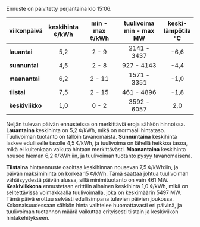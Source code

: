 Ennuste on päivitetty perjantaina klo 15:06.

| viikonpäivä  | keskihinta<br>¢/kWh | min - max<br>¢/kWh | tuulivoima<br>min - max<br>MW | keski-<br>lämpötila<br>°C |
|:-------------|:----------------:|:----------------:|:-------------:|:-------------:|
| **lauantai** | 5,2             | 2 - 9            | 2141 - 3437   | -6,6          |
| **sunnuntai**| 4,5             | 2 - 8            | 927 - 4143    | -4,4          |
| **maanantai**| 6,2             | 2 - 11           | 1571 - 3351   | -1,0          |
| **tiistai**  | 7,5             | 2 - 15           | 461 - 4896    | -1,8          |
| **keskiviikko** | 1,0         | 0 - 2            | 3592 - 6057   | 2,0           |

Neljän tulevan päivän ennusteissa on merkittäviä eroja sähkön hinnoissa. **Lauantaina** keskihinta on 5,2 ¢/kWh, mikä on normaali hintataso. Tuulivoiman tuotanto on tällöin tavanomaista. **Sunnuntaina** keskihinta laskee edulliselle tasolle 4,5 ¢/kWh, ja tuulivoima on lähellä heikkoa tasoa, mikä ei kuitenkaan vaikuta hintaan merkittävästi. **Maanantaina** keskihinta nousee hieman 6,2 ¢/kWh:iin, ja tuulivoiman tuotanto pysyy tavanomaisena. 

**Tiistaina** hintaennuste osoittaa keskihinnan nousevan 7,5 ¢/kWh:iin, ja päivän maksimihinta on korkea 15 ¢/kWh. Tämä saattaa johtua tuulivoiman vähäisyydestä päivän alussa, sillä minimituotanto on vain 461 MW. **Keskiviikkona** ennustetaan erittäin alhainen keskihinta 1,0 ¢/kWh, mikä on selitettävissä voimakkaalla tuulivoimalla, joka on keskimäärin 5497 MW. Tämä päivä erottuu selvästi edullisimpana tulevien päivien joukossa. Kokonaisuudessaan sähkön hinta vaihtelee huomattavasti eri päivinä, ja tuulivoiman tuotannon määrä vaikuttaa erityisesti tiistain ja keskiviikon hintakehitykseen.